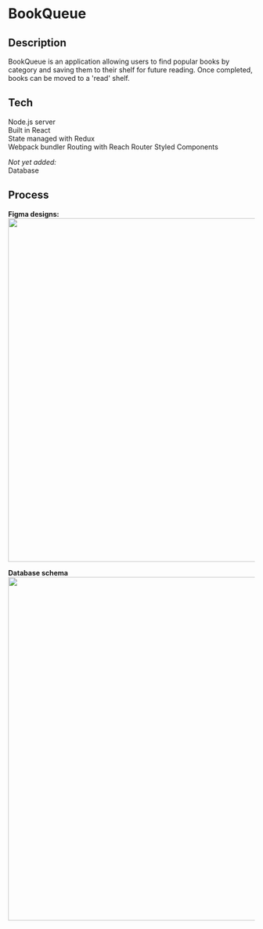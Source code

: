 # BookQueue

## Description

BookQueue is an application allowing users to find popular books by category and saving them to their shelf for future reading. Once completed, books can be moved to a 'read' shelf.

## Tech

Node.js server  
Built in React  
State managed with Redux  
Webpack bundler
Routing with Reach Router
Styled Components

_Not yet added:_  
Database

## Process

**Figma designs:**  
<img src="https://res.cloudinary.com/dp6beg5nw/image/upload/v1535407087/bookQueue_zjp240.png" width="700px">

**Database schema**  
<img src="https://res.cloudinary.com/dp6beg5nw/image/upload/v1537735805/BookQueue_c4tg59.png" width="700px">
